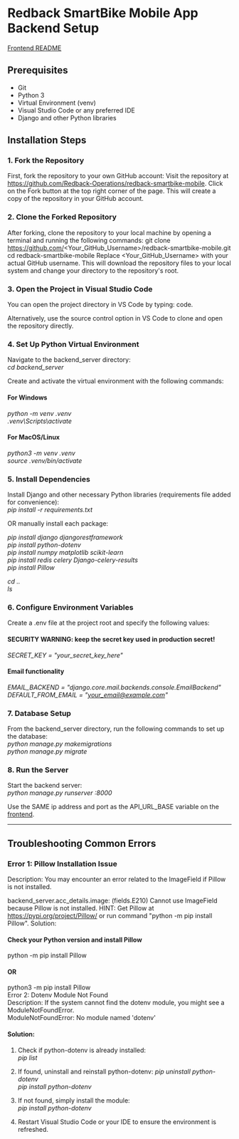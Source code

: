 # Redback SmartBike Mobile App Backend Setup
[Frontend README](../app/README.md) 

## Prerequisites

-	Git
-	Python 3
-	Virtual Environment (venv)
-	Visual Studio Code or any preferred IDE
-	Django and other Python libraries

## Installation Steps
### 1. Fork the Repository
First, fork the repository to your own GitHub account:
Visit the repository at https://github.com/Redback-Operations/redback-smartbike-mobile.
Click on the Fork button at the top right corner of the page. This will create a copy of the repository in your GitHub account.

### 2. Clone the Forked Repository
After forking, clone the repository to your local machine by opening a terminal and running the following commands:
git clone https://github.com/<Your_GitHub_Username>/redback-smartbike-mobile.git
cd redback-smartbike-mobile
Replace <Your_GitHub_Username> with your actual GitHub username.
This will download the repository files to your local system and change your directory to the repository's root.

### 3. Open the Project in Visual Studio Code
You can open the project directory in VS Code by typing:
code.

Alternatively, use the source control option in VS Code to clone and open the repository directly.

### 4. Set Up Python Virtual Environment
Navigate to the backend_server directory:  
*cd backend_server*  

Create and activate the virtual environment with the following commands:

#### For Windows
*python -m venv .venv*  
*.venv\Scripts\activate*  

#### For MacOS/Linux
*python3 -m venv .venv*  
*source .venv/bin/activate*  

### 5. Install Dependencies
Install Django and other necessary Python libraries (requirements file added for convenience):  
*pip install -r requirements.txt*

OR manually install each package:

*pip install django djangorestframework*  
*pip install python-dotenv*  
*pip install numpy matplotlib scikit-learn*  
*pip install redis celery Django-celery-results*  
*pip install Pillow*  

*cd ..*   
*ls*  

### 6. Configure Environment Variables
Create a .env file at the project root and specify the following values:  

#### **SECURITY WARNING:** keep the secret key used in production secret!  
*SECRET_KEY = "your_secret_key_here"*  

#### Email functionality  
*EMAIL_BACKEND = "django.core.mail.backends.console.EmailBackend"*  
*DEFAULT_FROM_EMAIL = "your_email@example.com"*  

### 7. Database Setup
From the backend_server directory, run the following commands to set up the database:  
*python manage.py makemigrations*  
*python manage.py migrate*  

### 8. Run the Server
Start the backend server:  
*python manage.py runserver <your-ip-address>:8000*  

Use the SAME ip address and port as the API_URL_BASE variable on the [frontend](../app/README.md#2-configure-environment-variables).

---

## Troubleshooting Common Errors  
### Error 1: Pillow Installation Issue  
Description: You may encounter an error related to the ImageField if Pillow is not installed.  

backend_server.acc_details.image: (fields.E210) Cannot use ImageField because Pillow is not installed.
HINT: Get Pillow at https://pypi.org/project/Pillow/ or run command "python -m pip install Pillow".
Solution:

#### Check your Python version and install Pillow
python -m pip install Pillow
#### OR
python3 -m pip install Pillow  
Error 2: Dotenv Module Not Found  
Description: If the system cannot find the dotenv module, you might see a ModuleNotFoundError.  
ModuleNotFoundError: No module named 'dotenv'  

#### Solution:
1. Check if python-dotenv is already installed:  
*pip list*  
2. If found, uninstall and reinstall python-dotenv:
*pip uninstall python-dotenv*  
*pip install python-dotenv*  

3. If not found, simply install the module:  
*pip install python-dotenv*

4. Restart Visual Studio Code or your IDE to ensure the environment is refreshed.



